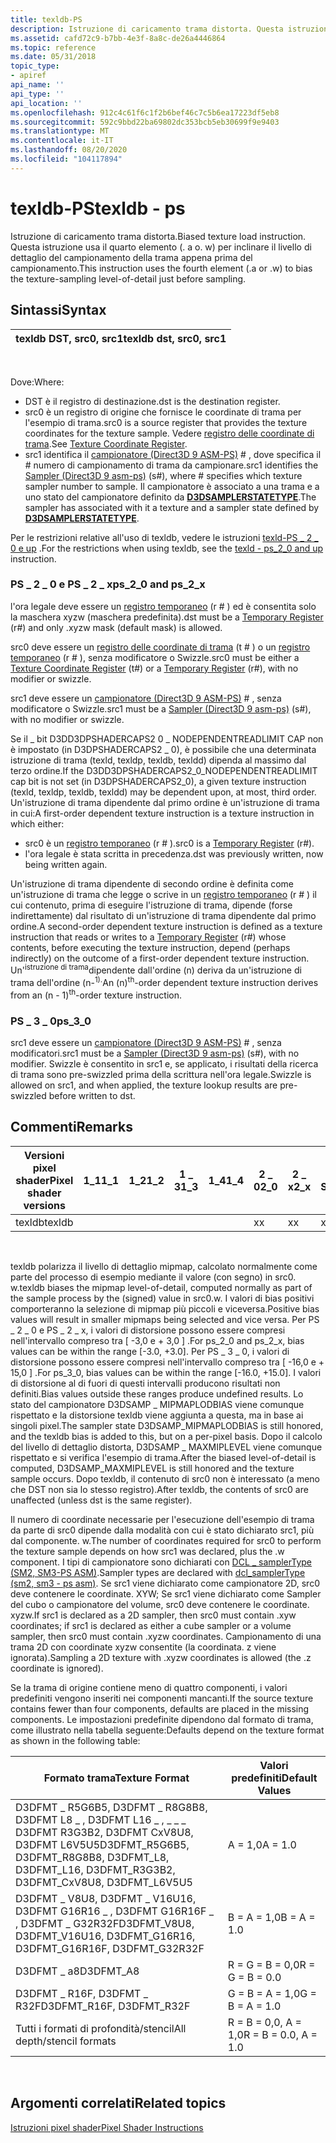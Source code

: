 ```yaml
---
title: texldb-PS
description: Istruzione di caricamento trama distorta. Questa istruzione usa il quarto elemento (. a o. w) per inclinare il livello di dettaglio del campionamento della trama appena prima del campionamento.
ms.assetid: cafd72c9-b7bb-4e3f-8a8c-de26a4446864
ms.topic: reference
ms.date: 05/31/2018
topic_type:
- apiref
api_name: ''
api_type: ''
api_location: ''
ms.openlocfilehash: 912c4c61f6c1f2b6bef46c7c5b6ea17223df5eb8
ms.sourcegitcommit: 592c9bbd22ba69802dc353bcb5eb30699f9e9403
ms.translationtype: MT
ms.contentlocale: it-IT
ms.lasthandoff: 08/20/2020
ms.locfileid: "104117894"
---
```

# <a name="texldb---ps"></a><span data-ttu-id="4b14c-104">texldb-PS</span><span class="sxs-lookup"><span data-stu-id="4b14c-104">texldb - ps</span></span>

<span data-ttu-id="4b14c-105">Istruzione di caricamento trama distorta.</span><span class="sxs-lookup"><span data-stu-id="4b14c-105">Biased texture load instruction.</span></span> <span data-ttu-id="4b14c-106">Questa istruzione usa il quarto elemento (. a o. w) per inclinare il livello di dettaglio del campionamento della trama appena prima del campionamento.</span><span class="sxs-lookup"><span data-stu-id="4b14c-106">This instruction uses the fourth element (.a or .w) to bias the texture-sampling level-of-detail just before sampling.</span></span>

## <a name="syntax"></a><span data-ttu-id="4b14c-107">Sintassi</span><span class="sxs-lookup"><span data-stu-id="4b14c-107">Syntax</span></span>



| <span data-ttu-id="4b14c-108">texldb DST, src0, src1</span><span class="sxs-lookup"><span data-stu-id="4b14c-108">texldb dst, src0, src1</span></span> |
|------------------------|



 

<span data-ttu-id="4b14c-109">Dove:</span><span class="sxs-lookup"><span data-stu-id="4b14c-109">Where:</span></span>

-   <span data-ttu-id="4b14c-110">DST è il registro di destinazione.</span><span class="sxs-lookup"><span data-stu-id="4b14c-110">dst is the destination register.</span></span>
-   <span data-ttu-id="4b14c-111">src0 è un registro di origine che fornisce le coordinate di trama per l'esempio di trama.</span><span class="sxs-lookup"><span data-stu-id="4b14c-111">src0 is a source register that provides the texture coordinates for the texture sample.</span></span> <span data-ttu-id="4b14c-112">Vedere [registro delle coordinate di trama](dx9-graphics-reference-asm-ps-registers-texture-coordinate.md).</span><span class="sxs-lookup"><span data-stu-id="4b14c-112">See [Texture Coordinate Register](dx9-graphics-reference-asm-ps-registers-texture-coordinate.md).</span></span>
-   <span data-ttu-id="4b14c-113">src1 identifica il [campionatore (Direct3D 9 ASM-PS)](dx9-graphics-reference-asm-ps-registers-sampler.md) \# , dove specifica il \# numero di campionamento di trama da campionare.</span><span class="sxs-lookup"><span data-stu-id="4b14c-113">src1 identifies the [Sampler (Direct3D 9 asm-ps)](dx9-graphics-reference-asm-ps-registers-sampler.md) (s\#), where \# specifies which texture sampler number to sample.</span></span> <span data-ttu-id="4b14c-114">Il campionatore è associato a una trama e a uno stato del campionatore definito da [**D3DSAMPLERSTATETYPE**](/windows/desktop/direct3d9/d3dsamplerstatetype).</span><span class="sxs-lookup"><span data-stu-id="4b14c-114">The sampler has associated with it a texture and a sampler state defined by [**D3DSAMPLERSTATETYPE**](/windows/desktop/direct3d9/d3dsamplerstatetype).</span></span>

<span data-ttu-id="4b14c-115">Per le restrizioni relative all'uso di texldb, vedere le istruzioni [texld-PS \_ 2 \_ 0 e up](texld---ps-2-0.md) .</span><span class="sxs-lookup"><span data-stu-id="4b14c-115">For the restrictions when using texldb, see the [texld - ps\_2\_0 and up](texld---ps-2-0.md) instruction.</span></span>

### <a name="ps_2_0-and-ps_2_x"></a><span data-ttu-id="4b14c-116">PS \_ 2 \_ 0 e PS \_ 2 \_ x</span><span class="sxs-lookup"><span data-stu-id="4b14c-116">ps\_2\_0 and ps\_2\_x</span></span>

<span data-ttu-id="4b14c-117">l'ora legale deve essere un [registro temporaneo](dx9-graphics-reference-asm-ps-registers-temporary.md) (r \# ) ed è consentita solo la maschera xyzw (maschera predefinita).</span><span class="sxs-lookup"><span data-stu-id="4b14c-117">dst must be a [Temporary Register](dx9-graphics-reference-asm-ps-registers-temporary.md) (r\#) and only .xyzw mask (default mask) is allowed.</span></span>

<span data-ttu-id="4b14c-118">src0 deve essere un [registro delle coordinate di trama](dx9-graphics-reference-asm-ps-registers-texture-coordinate.md) (t \# ) o un [registro temporaneo](dx9-graphics-reference-asm-ps-registers-temporary.md) (r \# ), senza modificatore o Swizzle.</span><span class="sxs-lookup"><span data-stu-id="4b14c-118">src0 must be either a [Texture Coordinate Register](dx9-graphics-reference-asm-ps-registers-texture-coordinate.md) (t\#) or a [Temporary Register](dx9-graphics-reference-asm-ps-registers-temporary.md) (r\#), with no modifier or swizzle.</span></span>

<span data-ttu-id="4b14c-119">src1 deve essere un [campionatore (Direct3D 9 ASM-PS)](dx9-graphics-reference-asm-ps-registers-sampler.md) \# , senza modificatore o Swizzle.</span><span class="sxs-lookup"><span data-stu-id="4b14c-119">src1 must be a [Sampler (Direct3D 9 asm-ps)](dx9-graphics-reference-asm-ps-registers-sampler.md) (s\#), with no modifier or swizzle.</span></span>

<span data-ttu-id="4b14c-120">Se il \_ bit D3DD3DPSHADERCAPS2 0 \_ NODEPENDENTREADLIMIT CAP non è impostato (in D3DPSHADERCAPS2 \_ 0), è possibile che una determinata istruzione di trama (texld, texldp, texldb, texldd) dipenda al massimo dal terzo ordine.</span><span class="sxs-lookup"><span data-stu-id="4b14c-120">If the D3DD3DPSHADERCAPS2\_0\_NODEPENDENTREADLIMIT cap bit is not set (in D3DPSHADERCAPS2\_0), a given texture instruction (texld, texldp, texldb, texldd) may be dependent upon, at most, third order.</span></span> <span data-ttu-id="4b14c-121">Un'istruzione di trama dipendente dal primo ordine è un'istruzione di trama in cui:</span><span class="sxs-lookup"><span data-stu-id="4b14c-121">A first-order dependent texture instruction is a texture instruction in which either:</span></span>

-   <span data-ttu-id="4b14c-122">src0 è un [registro temporaneo](dx9-graphics-reference-asm-ps-registers-temporary.md) (r \# ).</span><span class="sxs-lookup"><span data-stu-id="4b14c-122">src0 is a [Temporary Register](dx9-graphics-reference-asm-ps-registers-temporary.md) (r\#).</span></span>
-   <span data-ttu-id="4b14c-123">l'ora legale è stata scritta in precedenza.</span><span class="sxs-lookup"><span data-stu-id="4b14c-123">dst was previously written, now being written again.</span></span>

<span data-ttu-id="4b14c-124">Un'istruzione di trama dipendente di secondo ordine è definita come un'istruzione di trama che legge o scrive in un [registro temporaneo](dx9-graphics-reference-asm-ps-registers-temporary.md) (r \# ) il cui contenuto, prima di eseguire l'istruzione di trama, dipende (forse indirettamente) dal risultato di un'istruzione di trama dipendente dal primo ordine.</span><span class="sxs-lookup"><span data-stu-id="4b14c-124">A second-order dependent texture instruction is defined as a texture instruction that reads or writes to a [Temporary Register](dx9-graphics-reference-asm-ps-registers-temporary.md) (r\#) whose contents, before executing the texture instruction, depend (perhaps indirectly) on the outcome of a first-order dependent texture instruction.</span></span> <span data-ttu-id="4b14c-125">Un'<sup>istruzione di trama</sup>dipendente dall'ordine (n) deriva da un'istruzione di trama dell'ordine (n-<sup>1).</sup></span><span class="sxs-lookup"><span data-stu-id="4b14c-125">An (n)<sup>th</sup>-order dependent texture instruction derives from an (n - 1)<sup>th</sup>-order texture instruction.</span></span>

### <a name="ps_3_0"></a><span data-ttu-id="4b14c-126">PS \_ 3 \_ 0</span><span class="sxs-lookup"><span data-stu-id="4b14c-126">ps\_3\_0</span></span>

<span data-ttu-id="4b14c-127">src1 deve essere un [campionatore (Direct3D 9 ASM-PS)](dx9-graphics-reference-asm-ps-registers-sampler.md) \# , senza modificatori.</span><span class="sxs-lookup"><span data-stu-id="4b14c-127">src1 must be a [Sampler (Direct3D 9 asm-ps)](dx9-graphics-reference-asm-ps-registers-sampler.md) (s\#), with no modifier.</span></span> <span data-ttu-id="4b14c-128">Swizzle è consentito in src1 e, se applicato, i risultati della ricerca di trama sono pre-swizzled prima della scrittura nell'ora legale.</span><span class="sxs-lookup"><span data-stu-id="4b14c-128">Swizzle is allowed on src1, and when applied, the texture lookup results are pre-swizzled before written to dst.</span></span>

## <a name="remarks"></a><span data-ttu-id="4b14c-129">Commenti</span><span class="sxs-lookup"><span data-stu-id="4b14c-129">Remarks</span></span>



| <span data-ttu-id="4b14c-130">Versioni pixel shader</span><span class="sxs-lookup"><span data-stu-id="4b14c-130">Pixel shader versions</span></span> | <span data-ttu-id="4b14c-131">1\_1</span><span class="sxs-lookup"><span data-stu-id="4b14c-131">1\_1</span></span> | <span data-ttu-id="4b14c-132">1\_2</span><span class="sxs-lookup"><span data-stu-id="4b14c-132">1\_2</span></span> | <span data-ttu-id="4b14c-133">1 \_ 3</span><span class="sxs-lookup"><span data-stu-id="4b14c-133">1\_3</span></span> | <span data-ttu-id="4b14c-134">1\_4</span><span class="sxs-lookup"><span data-stu-id="4b14c-134">1\_4</span></span> | <span data-ttu-id="4b14c-135">2 \_ 0</span><span class="sxs-lookup"><span data-stu-id="4b14c-135">2\_0</span></span> | <span data-ttu-id="4b14c-136">2 \_ x</span><span class="sxs-lookup"><span data-stu-id="4b14c-136">2\_x</span></span> | <span data-ttu-id="4b14c-137">2 \_ SW</span><span class="sxs-lookup"><span data-stu-id="4b14c-137">2\_sw</span></span> | <span data-ttu-id="4b14c-138">3 \_ 0</span><span class="sxs-lookup"><span data-stu-id="4b14c-138">3\_0</span></span> | <span data-ttu-id="4b14c-139">3 \_ SW</span><span class="sxs-lookup"><span data-stu-id="4b14c-139">3\_sw</span></span> |
|-----------------------|------|------|------|------|------|------|-------|------|-------|
| <span data-ttu-id="4b14c-140">texldb</span><span class="sxs-lookup"><span data-stu-id="4b14c-140">texldb</span></span>                |      |      |      |      | <span data-ttu-id="4b14c-141">x</span><span class="sxs-lookup"><span data-stu-id="4b14c-141">x</span></span>    | <span data-ttu-id="4b14c-142">x</span><span class="sxs-lookup"><span data-stu-id="4b14c-142">x</span></span>    | <span data-ttu-id="4b14c-143">x</span><span class="sxs-lookup"><span data-stu-id="4b14c-143">x</span></span>     | <span data-ttu-id="4b14c-144">x</span><span class="sxs-lookup"><span data-stu-id="4b14c-144">x</span></span>    | <span data-ttu-id="4b14c-145">x</span><span class="sxs-lookup"><span data-stu-id="4b14c-145">x</span></span>     |



 

<span data-ttu-id="4b14c-146">texldb polarizza il livello di dettaglio mipmap, calcolato normalmente come parte del processo di esempio mediante il valore (con segno) in src0. w.</span><span class="sxs-lookup"><span data-stu-id="4b14c-146">texldb biases the mipmap level-of-detail, computed normally as part of the sample process by the (signed) value in src0.w.</span></span> <span data-ttu-id="4b14c-147">I valori di bias positivi comporteranno la selezione di mipmap più piccoli e viceversa.</span><span class="sxs-lookup"><span data-stu-id="4b14c-147">Positive bias values will result in smaller mipmaps being selected and vice versa.</span></span> <span data-ttu-id="4b14c-148">Per PS \_ 2 \_ 0 e PS \_ 2 \_ x, i valori di distorsione possono essere compresi nell'intervallo compreso tra \[ -3,0 e + 3,0 \] .</span><span class="sxs-lookup"><span data-stu-id="4b14c-148">For ps\_2\_0 and ps\_2\_x, bias values can be within the range \[-3.0, +3.0\].</span></span> <span data-ttu-id="4b14c-149">Per PS \_ 3 \_ 0, i valori di distorsione possono essere compresi nell'intervallo compreso tra \[ -16,0 e + 15,0 \] .</span><span class="sxs-lookup"><span data-stu-id="4b14c-149">For ps\_3\_0, bias values can be within the range \[-16.0, +15.0\].</span></span> <span data-ttu-id="4b14c-150">I valori di distorsione al di fuori di questi intervalli producono risultati non definiti.</span><span class="sxs-lookup"><span data-stu-id="4b14c-150">Bias values outside these ranges produce undefined results.</span></span> <span data-ttu-id="4b14c-151">Lo stato del campionatore D3DSAMP \_ MIPMAPLODBIAS viene comunque rispettato e la distorsione texldb viene aggiunta a questa, ma in base ai singoli pixel.</span><span class="sxs-lookup"><span data-stu-id="4b14c-151">The sampler state D3DSAMP\_MIPMAPLODBIAS is still honored, and the texldb bias is added to this, but on a per-pixel basis.</span></span> <span data-ttu-id="4b14c-152">Dopo il calcolo del livello di dettaglio distorta, D3DSAMP \_ MAXMIPLEVEL viene comunque rispettato e si verifica l'esempio di trama.</span><span class="sxs-lookup"><span data-stu-id="4b14c-152">After the biased level-of-detail is computed, D3DSAMP\_MAXMIPLEVEL is still honored and the texture sample occurs.</span></span> <span data-ttu-id="4b14c-153">Dopo texldb, il contenuto di src0 non è interessato (a meno che DST non sia lo stesso registro).</span><span class="sxs-lookup"><span data-stu-id="4b14c-153">After texldb, the contents of src0 are unaffected (unless dst is the same register).</span></span>

<span data-ttu-id="4b14c-154">Il numero di coordinate necessarie per l'esecuzione dell'esempio di trama da parte di src0 dipende dalla modalità con cui è stato dichiarato src1, più dal componente. w.</span><span class="sxs-lookup"><span data-stu-id="4b14c-154">The number of coordinates required for src0 to perform the texture sample depends on how src1 was declared, plus the .w component.</span></span> <span data-ttu-id="4b14c-155">I tipi di campionatore sono dichiarati con [DCL \_ samplerType (SM2, SM3-PS ASM)](dcl-samplertype---ps.md).</span><span class="sxs-lookup"><span data-stu-id="4b14c-155">Sampler types are declared with [dcl\_samplerType (sm2, sm3 - ps asm)](dcl-samplertype---ps.md).</span></span> <span data-ttu-id="4b14c-156">Se src1 viene dichiarato come campionatore 2D, src0 deve contenere le coordinate. XYW; Se src1 viene dichiarato come Sampler del cubo o campionatore del volume, src0 deve contenere le coordinate. xyzw.</span><span class="sxs-lookup"><span data-stu-id="4b14c-156">If src1 is declared as a 2D sampler, then src0 must contain .xyw coordinates; if src1 is declared as either a cube sampler or a volume sampler, then src0 must contain .xyzw coordinates.</span></span> <span data-ttu-id="4b14c-157">Campionamento di una trama 2D con coordinate xyzw consentite (la coordinata. z viene ignorata).</span><span class="sxs-lookup"><span data-stu-id="4b14c-157">Sampling a 2D texture with .xyzw coordinates is allowed (the .z coordinate is ignored).</span></span>

<span data-ttu-id="4b14c-158">Se la trama di origine contiene meno di quattro componenti, i valori predefiniti vengono inseriti nei componenti mancanti.</span><span class="sxs-lookup"><span data-stu-id="4b14c-158">If the source texture contains fewer than four components, defaults are placed in the missing components.</span></span> <span data-ttu-id="4b14c-159">Le impostazioni predefinite dipendono dal formato di trama, come illustrato nella tabella seguente:</span><span class="sxs-lookup"><span data-stu-id="4b14c-159">Defaults depend on the texture format as shown in the following table:</span></span>



| <span data-ttu-id="4b14c-160">Formato trama</span><span class="sxs-lookup"><span data-stu-id="4b14c-160">Texture Format</span></span>                                                                                          | <span data-ttu-id="4b14c-161">Valori predefiniti</span><span class="sxs-lookup"><span data-stu-id="4b14c-161">Default Values</span></span>       |
|---------------------------------------------------------------------------------------------------------|----------------------|
| <span data-ttu-id="4b14c-162">D3DFMT \_ R5G6B5, D3DFMT \_ R8G8B8, D3DFMT L8 \_ , D3DFMT L16 \_ , \_ \_ \_ D3DFMT R3G3B2, D3DFMT CxV8U8, D3DFMT L6V5U5</span><span class="sxs-lookup"><span data-stu-id="4b14c-162">D3DFMT\_R5G6B5, D3DFMT\_R8G8B8, D3DFMT\_L8, D3DFMT\_L16, D3DFMT\_R3G3B2, D3DFMT\_CxV8U8, D3DFMT\_L6V5U5</span></span> | <span data-ttu-id="4b14c-163">A = 1,0</span><span class="sxs-lookup"><span data-stu-id="4b14c-163">A = 1.0</span></span>              |
| <span data-ttu-id="4b14c-164">D3DFMT \_ V8U8, D3DFMT \_ V16U16, D3DFMT G16R16 \_ , D3DFMT G16R16F \_ , D3DFMT \_ G32R32F</span><span class="sxs-lookup"><span data-stu-id="4b14c-164">D3DFMT\_V8U8, D3DFMT\_V16U16, D3DFMT\_G16R16, D3DFMT\_G16R16F, D3DFMT\_G32R32F</span></span>                          | <span data-ttu-id="4b14c-165">B = A = 1,0</span><span class="sxs-lookup"><span data-stu-id="4b14c-165">B = A = 1.0</span></span>          |
| <span data-ttu-id="4b14c-166">D3DFMT \_ a8</span><span class="sxs-lookup"><span data-stu-id="4b14c-166">D3DFMT\_A8</span></span>                                                                                              | <span data-ttu-id="4b14c-167">R = G = B = 0,0</span><span class="sxs-lookup"><span data-stu-id="4b14c-167">R = G = B = 0.0</span></span>      |
| <span data-ttu-id="4b14c-168">D3DFMT \_ R16F, D3DFMT \_ R32F</span><span class="sxs-lookup"><span data-stu-id="4b14c-168">D3DFMT\_R16F, D3DFMT\_R32F</span></span>                                                                              | <span data-ttu-id="4b14c-169">G = B = A = 1,0</span><span class="sxs-lookup"><span data-stu-id="4b14c-169">G = B = A = 1.0</span></span>      |
| <span data-ttu-id="4b14c-170">Tutti i formati di profondità/stencil</span><span class="sxs-lookup"><span data-stu-id="4b14c-170">All depth/stencil formats</span></span>                                                                               | <span data-ttu-id="4b14c-171">R = B = 0,0, A = 1,0</span><span class="sxs-lookup"><span data-stu-id="4b14c-171">R = B = 0.0, A = 1.0</span></span> |



 

## <a name="related-topics"></a><span data-ttu-id="4b14c-172">Argomenti correlati</span><span class="sxs-lookup"><span data-stu-id="4b14c-172">Related topics</span></span>

<dl> <dt>

[<span data-ttu-id="4b14c-173">Istruzioni pixel shader</span><span class="sxs-lookup"><span data-stu-id="4b14c-173">Pixel Shader Instructions</span></span>](dx9-graphics-reference-asm-ps-instructions.md)
</dt> </dl>

 

 